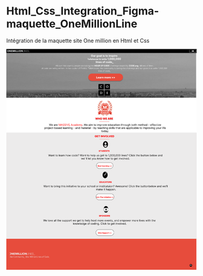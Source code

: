 # Html_Css_Integration_Figma-maquette_OneMillionLine

 Intégration de la maquette site One million en Html et Css

![figma maquette](images/Figma_Maquette.png)